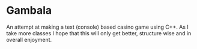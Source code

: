 # Gambala
An attempt at making a text (console) based casino game using C++.
As I take more classes I hope that this will only get better, 
structure wise and in overall enjoyment.
